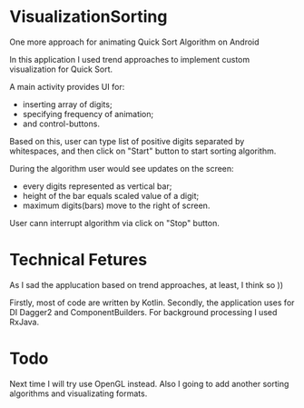 # VisualizationSorting
One more approach for animating Quick Sort Algorithm on Android

In this application I used trend approaches to implement custom visualization for Quick Sort.

A main activity provides UI for:
- inserting array of digits;
- specifying frequency of animation;
- and control-buttons.

Based on this, user can type list of positive digits separated by whitespaces, and then click on "Start" button to start sorting algorithm.

During the algorithm user would see updates on the screen:
- every digits represented as vertical bar;
- height of the bar equals scaled value of a digit;
- maximum digits(bars) move to the right of screen.

User cann interrupt algorithm via click on "Stop" button.

# Technical Fetures
As I sad the applucation based on trend approaches, at least, I think so ))

Firstly, most of code are written by Kotlin. Secondly, the application uses for DI Dagger2 and ComponentBuilders. For background processing I used RxJava.

# Todo
Next time I will try use OpenGL instead.
Also I going to add another sorting algorithms and visualizating formats.
